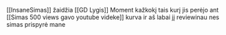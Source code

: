 [[InsaneSimas]] žaidžia [[GD Lygis]] Moment kažkokį tais kurį jis perėjo ant [[Simas 500 views gavo youtube videke]] kurva ir aš labai jį reviewinau nes simas prispyrė mane